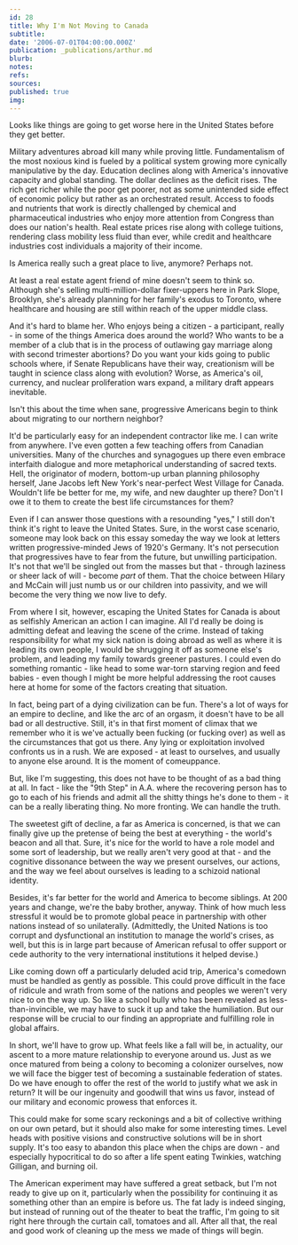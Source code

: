 ```yaml
---
id: 28
title: Why I'm Not Moving to Canada
subtitle: 
date: '2006-07-01T04:00:00.000Z'
publication: _publications/arthur.md
blurb: 
notes: 
refs: 
sources: 
published: true
img: 
---
```

Looks like things are going to get worse here in the United States before they get better.

Military adventures abroad kill many while proving little. Fundamentalism of the most noxious kind is fueled by a political system growing more cynically manipulative by the day. Education declines along with America's innovative capacity and global standing. The dollar declines as the deficit rises. The rich get richer while the poor get poorer, not as some unintended side effect of economic policy but rather as an orchestrated result. Access to foods and nutrients that work is directly challenged by chemical and pharmaceutical industries who enjoy more attention from Congress than does our nation's health. Real estate prices rise along with college tuitions, rendering class mobility less fluid than ever, while credit and healthcare industries cost individuals a majority of their income.

Is America really such a great place to live, anymore? Perhaps not.

At least a real estate agent friend of mine doesn't seem to think so. Although she's selling multi-million-dollar fixer-uppers here in Park Slope, Brooklyn, she's already planning for her family's exodus to Toronto, where healthcare and housing are still within reach of the upper middle class.

And it's hard to blame her. Who enjoys being a citizen - a participant, really - in some of the things America does around the world? Who wants to be a member of a club that is in the process of outlawing gay marriage along with second trimester abortions? Do you want your kids going to public schools where, if Senate Republicans have their way, creationism will be taught in science class along with evolution? Worse, as America's oil, currency, and nuclear proliferation wars expand, a military draft appears inevitable.

Isn't this about the time when sane, progressive Americans begin to think about migrating to our northern neighbor?

It'd be particularly easy for an independent contractor like me. I can write from anywhere. I've even gotten a few teaching offers from Canadian universities. Many of the churches and synagogues up there even embrace interfaith dialogue and more metaphorical understanding of sacred texts. Hell, the originator of modern, bottom-up urban planning philosophy herself, Jane Jacobs left New York's near-perfect West Village for Canada. Wouldn't life be better for me, my wife, and new daughter up there? Don't I owe it to them to create the best life circumstances for them?

Even if I can answer those questions with a resounding "yes," I still don't think it's right to leave the United States. Sure, in the worst case scenario, someone may look back on this essay someday the way we look at letters written progressive-minded Jews of 1920's Germany. It's not persecution that progressives have to fear from the future, but unwilling participation. It's not that we'll be singled out from the masses but that - through laziness or sheer lack of will - become *part* of them. That the choice between Hilary and McCain will just numb us or our children into passivity, and we will become the very thing we now live to defy.

From where I sit, however, escaping the United States for Canada is about as selfishly American an action I can imagine. All I'd really be doing is admitting defeat and leaving the scene of the crime. Instead of taking responsibility for what my sick nation is doing abroad as well as where it is leading its own people, I would be shrugging it off as someone else's problem, and leading my family towards greener pastures. I could even do something romantic - like head to some war-torn starving region and feed babies - even though I might be more helpful addressing the root causes here at home for some of the factors creating that situation.

In fact, being part of a dying civilization can be fun. There's a lot of ways for an empire to decline, and like the arc of an orgasm, it doesn't have to be all bad or all destructive. Still, it's in that first moment of climax that we remember who it is we've actually been fucking (or fucking over) as well as the circumstances that got us there. Any lying or exploitation involved confronts us in a rush. We are exposed - at least to ourselves, and usually to anyone else around. It is the moment of comeuppance.

But, like I'm suggesting, this does not have to be thought of as a bad thing at all. In fact - like the "9th Step" in A.A. where the recovering person has to go to each of his friends and admit all the shitty things he's done to them - it can be a really liberating thing. No more fronting. We can handle the truth.

The sweetest gift of decline, a far as America is concerned, is that we can finally give up the pretense of being the best at everything - the world's beacon and all that. Sure, it's nice for the world to have a role model and some sort of leadership, but we really aren't very good at that - and the cognitive dissonance between the way we present ourselves, our actions, and the way we feel about ourselves is leading to a schizoid national identity.

Besides, it's far better for the world and America to become siblings. At 200 years and change, we're the baby brother, anyway. Think of how much less stressful it would be to promote global peace in partnership with other nations instead of so unilaterally. (Admittedly, the United Nations is too corrupt and dysfunctional an institution to manage the world's crises, as well, but this is in large part because of American refusal to offer support or cede authority to the very international institutions it helped devise.)

Like coming down off a particularly deluded acid trip, America's comedown must be handled as gently as possible. This could prove difficult in the face of ridicule and wrath from some of the nations and peoples we weren't very nice to on the way up. So like a school bully who has been revealed as less-than-invincible, we may have to suck it up and take the humiliation. But our response will be crucial to our finding an appropriate and fulfilling role in global affairs.

In short, we'll have to grow up. What feels like a fall will be, in actuality, our ascent to a more mature relationship to everyone around us. Just as we once matured from being a colony to becoming a colonizer ourselves, now we will face the bigger test of becoming a sustainable federation of states. Do we have enough to offer the rest of the world to justify what we ask in return? It will be our ingenuity and goodwill that wins us favor, instead of our military and economic prowess that enforces it.

This could make for some scary reckonings and a bit of collective writhing on our own petard, but it should also make for some interesting times. Level heads with positive visions and constructive solutions will be in short supply. It's too easy to abandon this place when the chips are down - and especially hypocritical to do so after a life spent eating Twinkies, watching Gilligan, and burning oil.

The American experiment may have suffered a great setback, but I'm not ready to give up on it, particularly when the possibility for continuing it as something other than an empire is before us. The fat lady is indeed singing, but instead of running out of the theater to beat the traffic, I'm going to sit right here through the curtain call, tomatoes and all. After all that, the real and good work of cleaning up the mess we made of things will begin.
